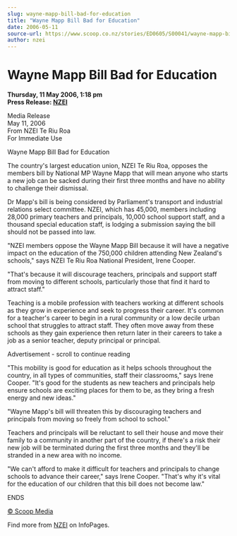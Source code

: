 ```yaml
---
slug: wayne-mapp-bill-bad-for-education
title: "Wayne Mapp Bill Bad for Education"
date: 2006-05-11
source-url: https://www.scoop.co.nz/stories/ED0605/S00041/wayne-mapp-bill-bad-for-education.htm
author: nzei
---
```

Wayne Mapp Bill Bad for Education
=================================

**Thursday, 11 May 2006, 1:18 pm**  
**Press Release: [NZEI](https://info.scoop.co.nz/NZEI)**

Media Release  
May 11, 2006  
From NZEI Te Riu Roa  
For Immediate Use

Wayne Mapp Bill Bad for Education

The country's largest education union, NZEI Te Riu Roa, opposes the members bill by National MP Wayne Mapp that will mean anyone who starts a new job can be sacked during their first three months and have no ability to challenge their dismissal.

Dr Mapp's bill is being considered by Parliament's transport and industrial relations select committee. NZEI, which has 45,000, members including 28,000 primary teachers and principals, 10,000 school support staff, and a thousand special education staff, is lodging a submission saying the bill should not be passed into law.

"NZEI members oppose the Wayne Mapp Bill because it will have a negative impact on the education of the 750,000 children attending New Zealand's schools," says NZEI Te Riu Roa National President, Irene Cooper.

"That's because it will discourage teachers, principals and support staff from moving to different schools, particularly those that find it hard to attract staff."

Teaching is a mobile profession with teachers working at different schools as they grow in experience and seek to progress their career. It's common for a teacher's career to begin in a rural community or a low decile urban school that struggles to attract staff. They often move away from these schools as they gain experience then return later in their careers to take a job as a senior teacher, deputy principal or principal.

Advertisement - scroll to continue reading





"This mobility is good for education as it helps schools throughout the country, in all types of communities, staff their classrooms," says Irene Cooper. "It's good for the students as new teachers and principals help ensure schools are exciting places for them to be, as they bring a fresh energy and new ideas."

"Wayne Mapp's bill will threaten this by discouraging teachers and principals from moving so freely from school to school."

Teachers and principals will be reluctant to sell their house and move their family to a community in another part of the country, if there's a risk their new job will be terminated during the first three months and they'll be stranded in a new area with no income.

"We can't afford to make it difficult for teachers and principals to change schools to advance their career," says Irene Cooper. "That's why it's vital for the education of our children that this bill does not become law."

ENDS

[© Scoop Media](http://www.scoop.co.nz/about/terms.html)

Find more from [NZEI](https://info.scoop.co.nz/NZEI) on InfoPages.